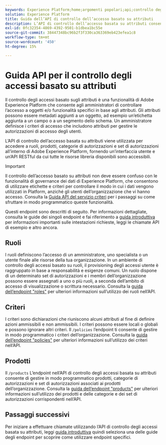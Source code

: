 ```yaml
---
keywords: Experience Platform;home;argomenti popolari;api;controllo degli accessi basato su attributi;Controllo degli accessi basato su attributi
solution: Experience Platform
title: Guida dell’API di controllo dell’accesso basato su attributi
description: L’API di controllo dell’accesso basata su attributi consente di gestire in modo programmatico i ruoli e i criteri di accesso all’interno di Adobe Experience Platform. Segui questa guida per scoprire come eseguire operazioni chiave utilizzando l’API.
exl-id: 0fc32354-4869-4392-9501-b1dbea1bc55e
source-git-commit: 38447348bc96b2f3f330ca363369eb423efea1c8
workflow-type: tm+mt
source-wordcount: '450'
ht-degree: 15%

---
```


# Guida API per il controllo degli accessi basato su attributi

Il controllo degli accessi basato sugli attributi è una funzionalità di Adobe Experience Platform che consente agli amministratori di controllare l’accesso a oggetti e/o funzionalità specifici in base agli attributi. Gli attributi possono essere metadati aggiunti a un oggetto, ad esempio un’etichetta aggiunta a un campo o a un segmento dello schema. Un amministratore definisce i criteri di accesso che includono attributi per gestire le autorizzazioni di accesso degli utenti.

L’API di controllo dell’accesso basata su attributi viene utilizzata per accedere a ruoli, prodotti, categorie di autorizzazioni e set di autorizzazioni all’interno di Adobe Experience Platform, fornendo un’interfaccia utente e un’API RESTful da cui tutte le risorse libreria disponibili sono accessibili.

>[!IMPORTANT]
>
>Il controllo dell’accesso basato su attributi non deve essere confuso con le funzionalità di governance dei dati di Experience Platform, che consentono di utilizzare etichette e criteri per controllare il modo in cui i dati vengono utilizzati in Platform, anziché gli utenti dell’organizzazione che vi hanno accesso. Consulta la [Guida API del servizio criteri](../../../data-governance/api/overview.md) per i passaggi su come sfruttare in modo programmatico queste funzionalità.

Questi endpoint sono descritti di seguito. Per informazioni dettagliate, consulta le guide dei singoli endpoint e fai riferimento a [guida introduttiva](./getting-started.md) per informazioni importanti sulle intestazioni richieste, leggi le chiamate API di esempio e altro ancora.

## Ruoli

I ruoli definiscono l’accesso di un amministratore, uno specialista o un utente finale alle risorse della tua organizzazione. In un ambiente di controllo degli accessi basato su ruoli, il provisioning degli accessi utente è raggruppato in base a responsabilità e esigenze comuni. Un ruolo dispone di un determinato set di autorizzazioni e i membri dell’organizzazione possono essere assegnati a uno o più ruoli, a seconda dell’ambito di accesso di visualizzazione o scrittura necessario. Consulta la [guida dell’endpoint &quot;roles&quot;](./roles.md) per ulteriori informazioni sull’utilizzo dei ruoli nell’API.

## Criteri

I criteri sono dichiarazioni che riuniscono alcuni attributi al fine di definire azioni ammissibili e non ammissibili. I criteri possono essere locali o globali e possono ignorare altri criteri. Il `/policies` l’endpoint ti consente di gestire in modo programmatico i criteri dell’organizzazione. Consulta la [guida dell’endpoint &quot;policies&quot;](./policies.md) per ulteriori informazioni sull’utilizzo dei criteri nell’API.

## Prodotti

Il `/products` L’endpoint nell’API di controllo degli accessi basata su attributi consente di gestire in modo programmatico prodotti, categorie di autorizzazioni e set di autorizzazioni associati ai prodotti dell’organizzazione. Consulta la [guida dell’endpoint &quot;products&quot;](./products.md) per ulteriori informazioni sull’utilizzo dei prodotti e delle categorie e dei set di autorizzazioni corrispondenti nell’API.

## Passaggi successivi

Per iniziare a effettuare chiamate utilizzando l’API di controllo degli accessi basata su attributi, leggi [guida introduttiva](./getting-started.md) quindi seleziona una delle guide degli endpoint per scoprire come utilizzare endpoint specifici.
